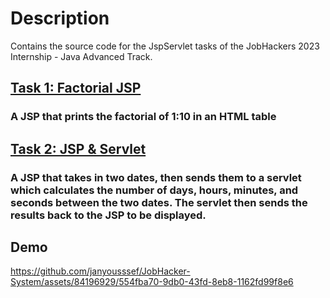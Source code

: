 # Description
Contains the source code for the JspServlet tasks of the 
JobHackers 2023 Internship - Java Advanced Track.

## [Task 1: Factorial JSP](../JspServlet/src/main/webapp/factorial.jsp)
### A JSP that prints the factorial of 1:10 in an HTML table  

## [Task 2: JSP & Servlet](../JspServlet/src/main/webapp/age.jsp)
### A JSP that takes in two dates, then sends them to a servlet which calculates the number of days, hours, minutes, and seconds between the two dates. The servlet then sends the results back to the JSP to be displayed.

## Demo
https://github.com/janyousssef/JobHacker-System/assets/84196929/554fba70-9db0-43fd-8eb8-1162fd99f8e6

